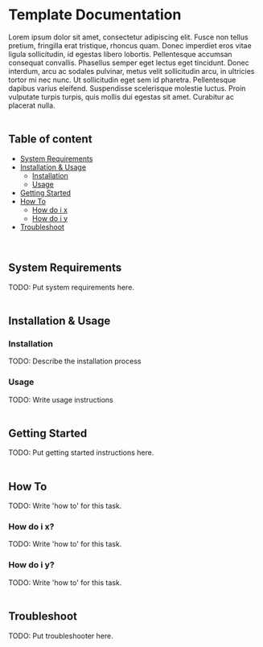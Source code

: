 # Template Documentation
Lorem ipsum dolor sit amet, consectetur adipiscing elit. Fusce non tellus pretium, fringilla erat tristique, rhoncus quam. Donec imperdiet eros vitae ligula sollicitudin, id egestas libero lobortis. Pellentesque accumsan consequat convallis. Phasellus semper eget lectus eget tincidunt. Donec interdum, arcu ac sodales pulvinar, metus velit sollicitudin arcu, in ultricies tortor mi nec nunc. Ut sollicitudin eget sem id pharetra. Pellentesque dapibus varius eleifend. Suspendisse scelerisque molestie luctus. Proin vulputate turpis turpis, quis mollis dui egestas sit amet. Curabitur ac placerat nulla.
<br />
<br />
## Table of content
- [System Requirements](#system-requirements)
- [Installation & Usage](#installation--usage)
    - [Installation](#installation)
    - [Usage](#usage)
- [Getting Started](#getting-started)
- [How To](#how-to)
  - [How do i x](#how-do-i-x)
  - [How do i y](#how-do-i-y)
- [Troubleshoot](#troubleshoot)

<br />

## System Requirements
TODO: Put system requirements here.
<br />
<br />
## Installation & Usage

### Installation
TODO: Describe the installation process

### Usage
TODO: Write usage instructions
<br />
<br />
## Getting Started
TODO: Put getting started instructions here.
<br />
<br />
## How To
TODO: Write 'how to' for this task.

### How do i x?
TODO: Write 'how to' for this task.

### How do i y?
TODO: Write 'how to' for this task.
<br />
<br />
## Troubleshoot
TODO: Put troubleshooter here.
